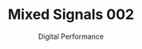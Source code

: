 ---
layout: page
assets: "./assets/002/"
title: "Mixed Signals 002"
subtitle: "Digital Performance"
datetime: "Sat Apr 08 2017 20:00:00 GMT-0400"
location: 
  name: "RSVP for location"
  url: "https://www.eventbrite.com/e/mixed-signals-002-tickets-33292927041"
permalink: /
description: >
  Fantasies of manga and sci-fi cast our future into the new, the streets of neo-Tokyo and the skies of neo-New York. But the all-too-real reality of the present digital and of the individual exploded across the Internet finds us already folded into our imagined futures like a warm Hollandaise sauce. The ingredients are one part human warmth, one part machine intelligence. As the mixture cools we start to see artistic reflections of the modern moment. In sound, light, and dance, on April 8th at the Umbrella Factory, come taste the sauce with us.
links:
  - name: "zucktown"
    url: "https://www.facebook.com/events/1674966426138941/"
  - name: "RSVP"
    url: "https://www.eventbrite.com/e/mixed-signals-002-tickets-33292927041"


performances:
  - name: "Synaesthetic Object"
    url: "http://sites.bxmc.poly.edu/~lukedubois/projects/index.html?id=objects"
    performers:
      - name: "Luke Dubois"
        url: "http://lukedubois.com/"
    image: "synaesthetic_object.png"
    description: >
      Synaesthetic Object (Coltrane) is a live audio-visual performance that uses computer analysis of John Coltrane's Ascension (1965) as the basis for a real-time 3D rendering of a shape. The performer manipulates the rendering throughout the performance by altering a set of improvisation parameters that control how the shape shifts and behaves. The sound in the piece is derived from a direct scan of the geometry of the shape at different frequencies, creating an ever-shifting drone. The use of a seminal free jazz album as, effectively, a noise source for generative graphics allows the performed shape and resulting music to have a nuanced vocabulary of gestures that translate into a highly expressive canvas for synaesthetic performance.
    media: >
      <iframe src="https://player.vimeo.com/video/15690272?title=0&byline=0&portrait=0" width="640" height="360" frameborder="0" webkitallowfullscreen mozallowfullscreen allowfullscreen></iframe>

  - name: "Bureau of Ships"
    url: "https://www.jann.one/#/department-of-ships/"
    performers:
      - name: "John J.A. Jannone"
        url: "https://www.jann.one"
    image: "bureau_of_ships.jpg"
    description: >
      Bureau of Ships is a multi-part project based on re-building vintage military oscilloscopes as music synthesizers, hybridizing the classic analog electronics in the devices with "implants" of miniature digital components. The resulting re-purposed objects are at once sound generators, performable musical instruments, and interesting sculptural objects. And the transformation of these military objects into harmless, playable, and playfully conceived objects is not an insignificant part of the project.
    media: >
      <iframe src="https://player.vimeo.com/video/201323716??title=0&byline=0&portrait=0" width="640" height="360" frameborder="0" webkitallowfullscreen mozallowfullscreen allowfullscreen></iframe>

  - name: "Elk + Hunter"
    url: "http://www.sofyyuditskaya.com/wordpress/?p=690"
    performers:
      - name: "Sofy Yuditskaya"
        url: "http://yuditskaya.com"
    image: "elk_hunter.png"
    description: >
      Written during my time in the Arctic, Elk + Hunter is a retelling of the Persephone myth from Persephony's point of view. The story is set in the context of Sami mythology + our post post internet world. In the very North of the world at the source of the world river, where the ice melts into the purest of the waters we drink here on Earth–live the Hunter and Elk Queen. This world of the North is the land where the Sun goes to sleep, and our souls go when we die, it is where all life comes from, and where all life ends...
    media: >
      <iframe src="https://player.vimeo.com/video/195747802?title=0&byline=0&portrait=0" width="640" height="360" frameborder="0" webkitallowfullscreen mozallowfullscreen allowfullscreen></iframe>

  - name: "Víctor Raúl y sus maquinitas"
    performers:
      - name: "Aarón Montoya-Moraga"
        url: "http://montoyamoraga.io/"
    image: "victor_raul.jpg"
    description:  >
      Víctor Raúl on guitar and programming, macbook on vocals.
    media: >
      <iframe src="https://player.vimeo.com/video/206328520?title=0&byline=0&portrait=0" width="640" height="360" frameborder="0" webkitallowfullscreen mozallowfullscreen allowfullscreen></iframe>

  - name: "Scorpion Mouse"
    performers:
      - name: "Jason Levine"
        url: "https://www.behance.net/jasonlevine"
      - name: "May Cheung"
        url: "http://maycheung.com"
    image: ""
    description: >
      Scorpion Mouse is the unholy union between Jason Levine the livecoding scorpion, and May Cheung the squeaktastic singing mouse. Together they navigate the sonic landscape of the audio t-SNE. Always improvising, it's impossible to know where they'll start or where they end up. Only one thing is for sure: We're all gonna die. But tonight... Tonight we're rocking out to Scorpion Mouse.

  - name: "DJ Lady Lane"
    performers: 
      - name: "Rena Anakwe"
        url: "https://twitter.com/DJLadyLane"
    image: "lady_lane.jpg"
    description: >
      The way DJ Lady Lane (aka Rena Anakwe) spins music might be a fairly accurate reflection of her background and identity: soulful, upbeat, and eclectic. Her diverse and multicultural background is definitely portrayed through her mixing [excerpt from Schema Mag]. DJ Lady Lane is an interdisciplinary sound and video artist, producer and performer. A member of the artistic collective NON Worldwide, she is based in Brooklyn, New York by way of Nigeria and Canada.She has collaborated, produced and shown audio/visual work at: the Museum of the Moving Image, NYU: iTP’s Winter and Spring Shows, Europe’ s Capital of Culture in Turku, Finland; and played out internationally in: NYC, LA, Vancouver (BC) Los Cabos (MX) and Turku (FI.).

    media: > 
      <iframe width="100%" height="450" scrolling="no" frameborder="no" src="https://w.soundcloud.com/player/?url=https%3A//api.soundcloud.com/tracks/249612881&amp;auto_play=false&amp;hide_related=false&amp;show_comments=true&amp;show_user=true&amp;show_reposts=false&amp;visual=true"></iframe>

background: >
  <style> body {
    background: black url("./assets/002/background.png") no-repeat top;
    /*background-size: cover;*/
    /*background-position: center;*/
  }
  </style>
---